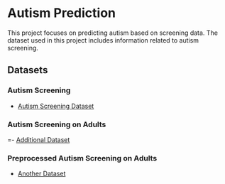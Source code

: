 # Autism Prediction

This project focuses on predicting autism based on screening data. The dataset used in this project includes information related to autism screening.

## Datasets

### Autism Screening
- [Autism Screening Dataset]('https://www.kaggle.com/datasets/faizunnabi/autism-screening')

### Autism Screening on Adults
=- [Additional Dataset]('https://www.kaggle.com/datasets/andrewmvd/autism-screening-on-adults')

### Preprocessed Autism Screening on Adults
- [Another Dataset]('https://www.kaggle.com/datasets/joseguzman/autism-preprocess')
